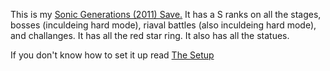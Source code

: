 This is my [Sonic Generations (2011) Save.](https://github.com/Patrick581/Sonic-Gens-2011-Save/blob/main/Sonic%20Generations%20(2011)%20Save.zip) It has a S ranks on all the stages, bosses (inculdeing hard mode), riaval battles (also inculdeing hard mode), and challanges. It has all the red star ring. It also has all the statues. 

If you don't know how to set it up read [The Setup](https://github.com/Patrick581/Sonic-Gens-2011-Save/blob/main/Setup)
